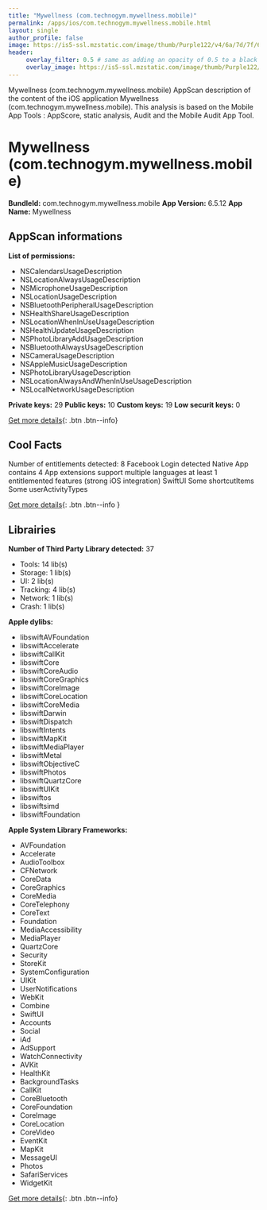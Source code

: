 ```yaml
---
title: "Mywellness (com.technogym.mywellness.mobile)"
permalink: /apps/ios/com.technogym.mywellness.mobile.html
layout: single
author_profile: false
image: https://is5-ssl.mzstatic.com/image/thumb/Purple122/v4/6a/7d/7f/6a7d7f9b-67b2-d297-25a9-dc190331e65f/AppIcon-0-0-1x_U007emarketing-0-0-0-5-0-0-sRGB-0-0-0-GLES2_U002c0-512MB-85-220-0-0.png/512x512bb.jpg
header: 
     overlay_filter: 0.5 # same as adding an opacity of 0.5 to a black background
     overlay_image: https://is5-ssl.mzstatic.com/image/thumb/Purple122/v4/6a/7d/7f/6a7d7f9b-67b2-d297-25a9-dc190331e65f/AppIcon-0-0-1x_U007emarketing-0-0-0-5-0-0-sRGB-0-0-0-GLES2_U002c0-512MB-85-220-0-0.png/512x512bb.jpg
---
```

Mywellness (com.technogym.mywellness.mobile) AppScan description of the content of the iOS application Mywellness (com.technogym.mywellness.mobile). This analysis is based on the Mobile App Tools : AppScore, static analysis, Audit and the Mobile Audit App Tool.

# Mywellness (com.technogym.mywellness.mobile)

**BundleId:** com.technogym.mywellness.mobile
**App Version:** 6.5.12
**App Name:** Mywellness


## AppScan informations 

**List of permissions:** 
- NSCalendarsUsageDescription
- NSLocationAlwaysUsageDescription
- NSMicrophoneUsageDescription
- NSLocationUsageDescription
- NSBluetoothPeripheralUsageDescription
- NSHealthShareUsageDescription
- NSLocationWhenInUseUsageDescription
- NSHealthUpdateUsageDescription
- NSPhotoLibraryAddUsageDescription
- NSBluetoothAlwaysUsageDescription
- NSCameraUsageDescription
- NSAppleMusicUsageDescription
- NSPhotoLibraryUsageDescription
- NSLocationAlwaysAndWhenInUseUsageDescription
- NSLocalNetworkUsageDescription
  
  
**Private keys:** 29
**Public keys:** 10
**Custom keys:** 19
**Low securit keys:** 0
  
[Get more details](/pricing.html){: .btn .btn--info}

## Cool Facts

Number of entitlements detected: 8
Facebook Login detected
Native App
contains 4 App extensions
support multiple languages
at least 1 entitlemented features (strong iOS integration)
SwiftUI
Some shortcutItems 
Some userActivityTypes
  
[Get more details](/pricing.html){: .btn .btn--info }

## Librairies 
**Number of Third Party Library detected:** 37
- Tools: 14 lib(s)
- Storage: 1 lib(s)
- UI: 2 lib(s)
- Tracking: 4 lib(s)
- Network: 1 lib(s)
- Crash: 1 lib(s)


**Apple dylibs:**
- libswiftAVFoundation
- libswiftAccelerate
- libswiftCallKit
- libswiftCore
- libswiftCoreAudio
- libswiftCoreGraphics
- libswiftCoreImage
- libswiftCoreLocation
- libswiftCoreMedia
- libswiftDarwin
- libswiftDispatch
- libswiftIntents
- libswiftMapKit
- libswiftMediaPlayer
- libswiftMetal
- libswiftObjectiveC
- libswiftPhotos
- libswiftQuartzCore
- libswiftUIKit
- libswiftos
- libswiftsimd
- libswiftFoundation


**Apple System Library Frameworks:**
- AVFoundation
- Accelerate
- AudioToolbox
- CFNetwork
- CoreData
- CoreGraphics
- CoreMedia
- CoreTelephony
- CoreText
- Foundation
- MediaAccessibility
- MediaPlayer
- QuartzCore
- Security
- StoreKit
- SystemConfiguration
- UIKit
- UserNotifications
- WebKit
- Combine
- SwiftUI
- Accounts
- Social
- iAd
- AdSupport
- WatchConnectivity
- AVKit
- HealthKit
- BackgroundTasks
- CallKit
- CoreBluetooth
- CoreFoundation
- CoreImage
- CoreLocation
- CoreVideo
- EventKit
- MapKit
- MessageUI
- Photos
- SafariServices
- WidgetKit


  
[Get more details](/pricing.html){: .btn .btn--info}

